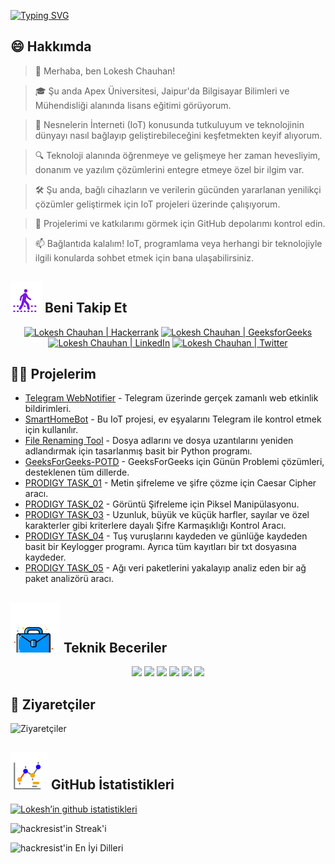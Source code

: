 [![Typing SVG](https://readme-typing-svg.demolab.com?font=Fira+Code&weight=800&size=22&pause=1000&center=true&vCenter=true&width=835&lines=%F0%9F%91%8BMerhaba+ziyaret%C3%A7iler.+Buraya+ho%C5%9F+geldiniz!%F0%9F%91%8B;%F0%9F%9A%80+Birlikte+b%C3%BCy%C3%BCkl%C3%BCk+yaratal%C4%B1m!+%F0%9F%9A%80;%E2%9C%A8+Teknoloji+d%C3%BCnyas%C4%B1nda+ve+%C3%B6tesinde.+%E2%9C%A8)](https://git.io/typing-svg)

## 😄 Hakkımda
> 👋 Merhaba, ben Lokesh Chauhan!

> 🎓 Şu anda Apex Üniversitesi, Jaipur'da Bilgisayar Bilimleri ve Mühendisliği alanında lisans eğitimi görüyorum.

> 🌟 Nesnelerin İnterneti (IoT) konusunda tutkuluyum ve teknolojinin dünyayı nasıl bağlayıp geliştirebileceğini keşfetmekten keyif alıyorum.

> 🔍 Teknoloji alanında öğrenmeye ve gelişmeye her zaman hevesliyim, donanım ve yazılım çözümlerini entegre etmeye özel bir ilgim var.

> 🛠 Şu anda, bağlı cihazların ve verilerin gücünden yararlanan yenilikçi çözümler geliştirmek için IoT projeleri üzerinde çalışıyorum.

> 🔭 Projelerimi ve katkılarımı görmek için GitHub depolarımı kontrol edin.

> 📫 Bağlantıda kalalım! IoT, programlama veya herhangi bir teknolojiyle ilgili konularda sohbet etmek için bana ulaşabilirsiniz.
<!--
<p align="center">
  <a href="https://www.linkedin.com/in/lokeshchauhanapex/"><img src="https://img.shields.io/badge/Linkedin-10000?style=plastic&logo=LinkedIn&logoColor=FFFFFF&labelColor=2A79D7&color=2A79D7" alt="Lokesh Chauhan  | LinkedIn"/></a>
  -->

## ![Beni Takip Et](/icon/follow.svg) Beni Takip Et
<p>
<p align="center">
    <a href="https://www.hackerrank.com/profile/lokeshchauhan"><img src="https://img.shields.io/badge/Hackerrank-100000?style=plastic&logo=hackerrank&logoColor=FFFFFF&labelColor=42BA3D&color=0EA608" alt="Lokesh Chauhan | Hackerrank"/></a>
    <a href="https://auth.geeksforgeeks.org/user/lokeshchauhan"><img src="https://img.shields.io/badge/GeeksforGeeks-100000?style=plastic&logo=geeksforgeeks&logoColor=FFFFFF&labelColor=42BA3D&color=23891F" alt="Lokesh Chauhan | GeeksforGeeks"/></a>
    <a href="https://www.linkedin.com/in/lokeshchauhanapex/"><img src="https://img.shields.io/badge/Linkedin-10000?style=plastic&logo=LinkedIn&logoColor=FFFFFF&labelColor=2A79D7&color=2A79D7" alt="Lokesh Chauhan | LinkedIn"/></a>
<a href="https://x.com/dev_lokesh_"><img src="https://img.shields.io/badge/Twitter-100000?style=plastic&logo=x&logoColor=ffffff&labelColor=000000&color=0e1525" alt="Lokesh Chauhan | Twitter"/>
    </a>
</p>

## 👨‍💻 Projelerim
* [Telegram WebNotifier](https://github.com/HackResist/Telegram_WebNotifier) - Telegram üzerinde gerçek zamanlı web etkinlik bildirimleri.
* [SmartHomeBot](https://github.com/HackResist/SmartHomeBot) - Bu IoT projesi, ev eşyalarını Telegram ile kontrol etmek için kullanılır.
* [File Renaming Tool](https://github.com/HackResist/File-Renaming-Tool) - Dosya adlarını ve dosya uzantılarını yeniden adlandırmak için tasarlanmış basit bir Python programı.
* [GeeksForGeeks-POTD](https://github.com/HackResist/GeeksForGeeks-POTD) - GeeksForGeeks için Günün Problemi çözümleri, desteklenen tüm dillerde.
* [PRODIGY TASK_01](https://github.com/HackResist/PRODIGY_CS_01) - Metin şifreleme ve şifre çözme için Caesar Cipher aracı.
* [PRODIGY TASK_02](https://github.com/HackResist/PRODIGY_CS_02) - Görüntü Şifreleme için Piksel Manipülasyonu.
* [PRODIGY TASK_03](https://github.com/HackResist/PRODIGY_CS_03) - Uzunluk, büyük ve küçük harfler, sayılar ve özel karakterler gibi kriterlere dayalı Şifre Karmaşıklığı Kontrol Aracı.
* [PRODIGY TASK_04](https://github.com/HackResist/PRODIGY_CS_04) - Tuş vuruşlarını kaydeden ve günlüğe kaydeden basit bir Keylogger programı. Ayrıca tüm kayıtları bir txt dosyasına kaydeder.
* [PRODIGY TASK_05](https://github.com/HackResist/PRODIGY_CS_05) - Ağı veri paketlerini yakalayıp analiz eden bir ağ paket analizörü aracı.

## ![Teknik Beceriler](/icon/Skill.svg) Teknik Beceriler
<p align="center">
  <a href="https://www.open-std.org/JTC1/SC22/WG14/">
    <img src="https://skillicons.dev/icons?i=c" /></a>
  <a href="https://www.oracle.com/java/">
    <img src="https://skillicons.dev/icons?i=java" /></a>
  <a href="https://isocpp.org/">
    <img src="https://skillicons.dev/icons?i=cpp" /></a>
  <a href="https://www.python.org/">
    <img src="https://skillicons.dev/icons?i=py" /></a>
  <a href="https://www.gnu.org/software/bash/">
    <img src="https://skillicons.dev/icons?i=bash" /></a>
  <a href="https://ecma-international.org/publications-and-standards/standards/ecma-262/">
    <img src="https://skillicons.dev/icons?i=js" /></a>
</p>

## 👀 Ziyaretçiler
![Ziyaretçiler](https://moe-counter.glitch.me/get/@HackResist?theme=rule34)

## ![Github İstatistikleri](/icon/graph.svg) GitHub İstatistikleri
[![Lokesh’in github istatistikleri](https://github-readme-stats.vercel.app/api?username=HackResist&show_icons=true&theme=dark&count_private=true)](https://github.com/HackResist)

![hackresist'in Streak'i](https://github-readme-streak-stats.herokuapp.com/?user=hackresist&theme=cobalt&hide_border=false)

![hackresist'in En İyi Dilleri](https://github-readme-stats.vercel.app/api/top-langs/?username=hackresist&theme=cobalt&show_icons=true&hide_border=false&layout=compact)
